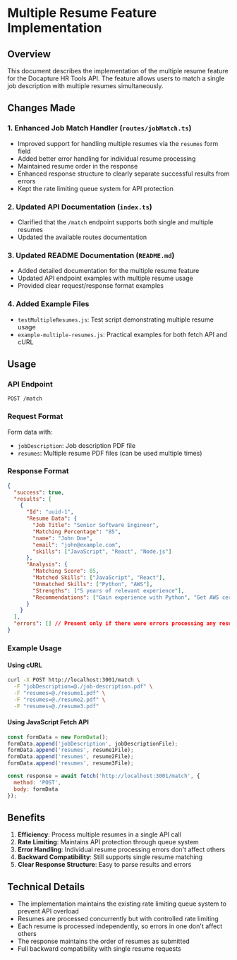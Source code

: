 # Multiple Resume Feature Implementation

## Overview
This document describes the implementation of the multiple resume feature for the Docapture HR Tools API. The feature allows users to match a single job description with multiple resumes simultaneously.

## Changes Made

### 1. Enhanced Job Match Handler (`routes/jobMatch.ts`)
- Improved support for handling multiple resumes via the `resumes` form field
- Added better error handling for individual resume processing
- Maintained resume order in the response
- Enhanced response structure to clearly separate successful results from errors
- Kept the rate limiting queue system for API protection

### 2. Updated API Documentation (`index.ts`)
- Clarified that the `/match` endpoint supports both single and multiple resumes
- Updated the available routes documentation

### 3. Updated README Documentation (`README.md`)
- Added detailed documentation for the multiple resume feature
- Updated API endpoint examples with multiple resume usage
- Provided clear request/response format examples

### 4. Added Example Files
- `testMultipleResumes.js`: Test script demonstrating multiple resume usage
- `example-multiple-resumes.js`: Practical examples for both fetch API and cURL

## Usage

### API Endpoint
```
POST /match
```

### Request Format
Form data with:
- `jobDescription`: Job description PDF file
- `resumes`: Multiple resume PDF files (can be used multiple times)

### Response Format
```json
{
  "success": true,
  "results": [
    {
      "Id": "uuid-1",
      "Resume Data": {
        "Job Title": "Senior Software Engineer",
        "Matching Percentage": "85",
        "name": "John Doe",
        "email": "john@example.com",
        "skills": ["JavaScript", "React", "Node.js"]
      },
      "Analysis": {
        "Matching Score": 85,
        "Matched Skills": ["JavaScript", "React"],
        "Unmatched Skills": ["Python", "AWS"],
        "Strengths": ["5 years of relevant experience"],
        "Recommendations": ["Gain experience with Python", "Get AWS certification"]
      }
    }
  ],
  "errors": [] // Present only if there were errors processing any resumes
}
```

### Example Usage

#### Using cURL
```bash
curl -X POST http://localhost:3001/match \
  -F "jobDescription=@./job-description.pdf" \
  -F "resumes=@./resume1.pdf" \
  -F "resumes=@./resume2.pdf" \
  -F "resumes=@./resume3.pdf"
```

#### Using JavaScript Fetch API
```javascript
const formData = new FormData();
formData.append('jobDescription', jobDescriptionFile);
formData.append('resumes', resume1File);
formData.append('resumes', resume2File);
formData.append('resumes', resume3File);

const response = await fetch('http://localhost:3001/match', {
  method: 'POST',
  body: formData
});
```

## Benefits
1. **Efficiency**: Process multiple resumes in a single API call
2. **Rate Limiting**: Maintains API protection through queue system
3. **Error Handling**: Individual resume processing errors don't affect others
4. **Backward Compatibility**: Still supports single resume matching
5. **Clear Response Structure**: Easy to parse results and errors

## Technical Details
- The implementation maintains the existing rate limiting queue system to prevent API overload
- Resumes are processed concurrently but with controlled rate limiting
- Each resume is processed independently, so errors in one don't affect others
- The response maintains the order of resumes as submitted
- Full backward compatibility with single resume requests